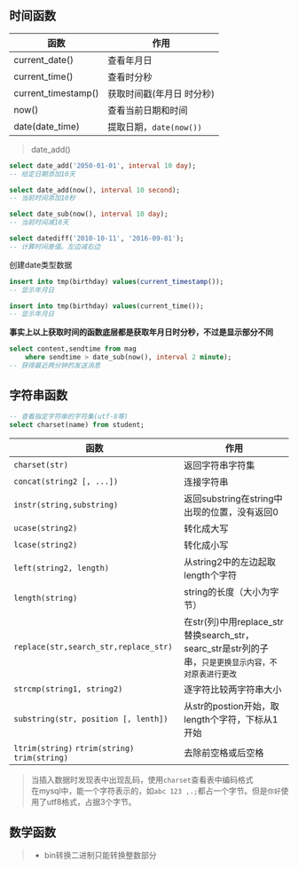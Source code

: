 

## 时间函数
|函数|作用|
|---|---|
|current_date()|查看年月日|
|current_time()|查看时分秒|
|current_timestamp()|获取时间戳(年月日 时分秒)|
|now()|查看当前日期和时间|
|date(date_time)|提取日期，`date(now())`|

>date_add()
```sql
select date_add('2050-01-01', interval 10 day);
-- 给定日期添加10天

select date_add(now(), interval 10 second);
-- 当前时间添加10秒

select date_sub(now(), interval 10 day);
-- 当前时间减10天

select datediff('2010-10-11', '2016-09-01');
-- 计算时间差值。左边减右边
```
创建date类型数据
```sql
insert into tmp(birthday) values(current_timestamp());
-- 显示年月日

insert into tmp(birthday) values(current_time());
-- 显示年月日
```
**事实上以上获取时间的函数底层都是获取年月日时分秒，不过是显示部分不同**

```sql
select content,sendtime from mag
    where sendtime > date_sub(now(), interval 2 minute);
-- 获得最近两分钟的发送消息
```

## 字符串函数
```sql
-- 查看指定字符串的字符集(utf-8等)
select charset(name) from student;
```
|函数|作用|
|---|---|
|`charset(str)`|返回字符串字符集|
|`concat(string2 [, ...])`|连接字符串|
|`instr(string,substring)`|返回substring在string中出现的位置，没有返回0|
|`ucase(string2)`|转化成大写|
|`lcase(string2)`|转化成小写|
|`left(string2, length)`|从string2中的左边起取length个字符|
|`length(string)`|string的长度（大小为字节）|
|`replace(str,search_str,replace_str)`|在str(列)中用replace_str替换search_str，searc_str是str列的子串，`只是更换显示内容，不对原表进行更改`|
|`strcmp(string1, string2)`|逐字符比较两字符串大小|
|`substring(str, position [, lenth])`|从str的postion开始，取length个字符，下标从1开始|
|`ltrim(string)` `rtrim(string)` `trim(string)`|去除前空格或后空格|

>当插入数据时发现表中出现乱码，使用`charset`查看表中编码格式\
>在mysql中，能一个字符表示的，如`abc 123 ,.;`都占一个字节。但是`你好`使用了utf8格式，占据3个字节。

## 数学函数
>- bin转换二进制只能转换整数部分
